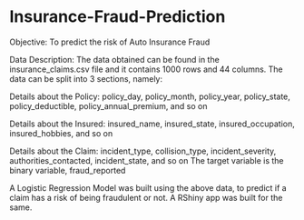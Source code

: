 # Insurance-Fraud-Prediction
Objective: To predict the risk of Auto Insurance Fraud

Data Description: The data obtained can be found in the insurance_claims.csv file and it contains 1000 rows and 44 columns. The data can be split into 3 sections, namely:

Details about the Policy: policy_day, policy_month, policy_year, policy_state, policy_deductible, policy_annual_premium, and so on

Details about the Insured: insured_name, insured_state, insured_occupation, insured_hobbies, and so on

Details about the Claim: incident_type, collision_type, incident_severity, authorities_contacted, incident_state, and so on The target variable is the binary variable, fraud_reported

A Logistic Regression Model was built using the above data, to predict if a claim has a risk of being fraudulent or not. A RShiny app was built for the same.
